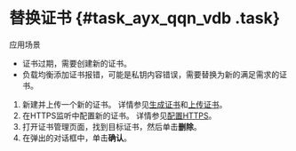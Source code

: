 # 替换证书 {#task_ayx_qqn_vdb .task}

应用场景

-   证书过期，需要创建新的证书。
-   负载均衡添加证书报错，可能是私钥内容错误，需要替换为新的满足需求的证书。

1.   新建并上传一个新的证书。 详情参见[生成证书](cn.zh-CN/用户指南/证书管理/生成证书.md#)和[上传证书](cn.zh-CN/用户指南/证书管理/上传证书.md#)。
2.   在HTTPS监听中配置新的证书。 详情参见[配置HTTPS](cn.zh-CN/用户指南/监听/七层监听/HTTPS监听.md#)。
3.   打开证书管理页面，找到目标证书，然后单击**删除**。 
4.   在弹出的对话框中，单击**确认**。 

